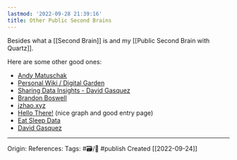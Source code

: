 ```yaml
---
lastmod: '2022-09-28 21:39:16'
title: Other Public Second Brains
---
```


Besides what a [[Second Brain]] is and my [[Public Second Brain with Quartz]].

Here are some other good ones:
- [Andy Matuschak](https://notes.andymatuschak.org/)
- [Personal Wiki / Digital Garden](https://strikingloo.github.io/wiki/)
- [Sharing Data Insights - David Gasquez](https://publish.obsidian.md/davidgasquez/Data/Sharing+Data+Insights)
- [Brandon Boswell](https://brandonkboswell.com/)
- [jzhao.xyz](https://jzhao.xyz/)
- [Hello There!](https://wiki.yigit.run/) (nice graph and good entry page)
- [Eat Sleep Data](https://eatsleepdata.com/)
- [David Gasquez](https://publish.obsidian.md/davidgasquez)

---
Origin: 
References: 
Tags: #🗃/🌻 #publish 
Created [[2022-09-24]]